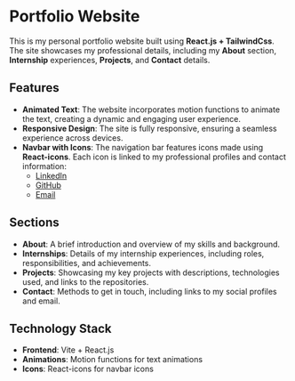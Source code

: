 # Portfolio Website



This is my personal portfolio website built using **React.js + TailwindCss**. The site showcases my professional details, including my **About** section, **Internship** experiences, **Projects**, and **Contact** details.

## Features

- **Animated Text**: The website incorporates motion functions to animate the text, creating a dynamic and engaging user experience.
- **Responsive Design**: The site is fully responsive, ensuring a seamless experience across devices.
- **Navbar with Icons**: The navigation bar features icons made using **React-icons**. Each icon is linked to my professional profiles and contact information:
  - [LinkedIn](https://www.linkedin.com/in/vijay-nand-dhyani/)  
  - [GitHub](https://github.com/dhyani081)   
  - [Email](vijayndhyani.dev@gmail.com)

## Sections

- **About**: A brief introduction and overview of my skills and background.
- **Internships**: Details of my internship experiences, including roles, responsibilities, and achievements.
- **Projects**: Showcasing my key projects with descriptions, technologies used, and links to the repositories.
- **Contact**: Methods to get in touch, including links to my social profiles and email.

## Technology Stack

- **Frontend**: Vite + React.js
- **Animations**: Motion functions for text animations
- **Icons**: React-icons for navbar icons

